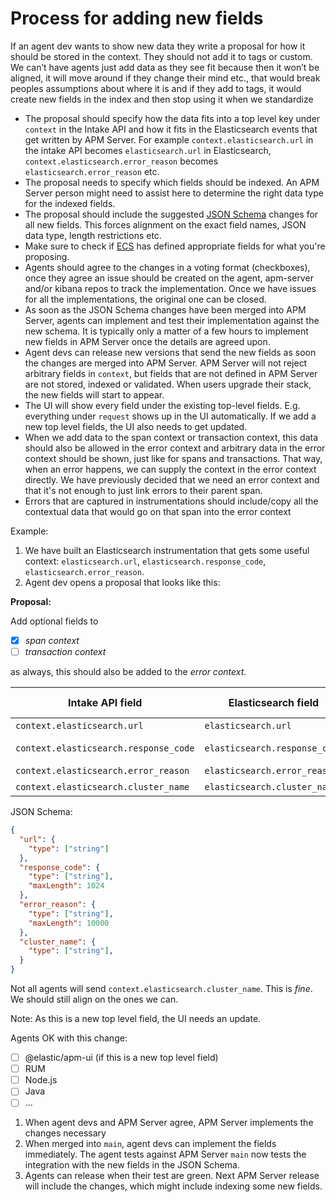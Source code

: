 # Process for adding new fields

If an agent dev wants to show new data they write a proposal for how it should be stored in the context.
They should not add it to tags or custom.
We can’t have agents just add data as they see fit because then it won’t be aligned,
it will move around if they change their mind etc.,
that would break peoples assumptions about where it is and if they add to tags,
it would create new fields in the index and then stop using it when we standardize

* The proposal should specify how the data fits into a top level key under `context` in the Intake API and how it fits in the Elasticsearch events that get written by APM Server.
For example `context.elasticsearch.url` in the intake API becomes `elasticsearch.url` in Elasticsearch, `context.elasticsearch.error_reason` becomes `elasticsearch.error_reason` etc.
* The proposal needs to specify which fields should be indexed.
An APM Server person might need to assist here to determine the right data type for the indexed fields.
* The proposal should include the suggested [JSON Schema](https://github.com/elastic/apm-server/tree/main/docs/spec/v2) changes for all new fields.
This forces alignment on the exact field names, JSON data type, length restrictions etc.
* Make sure to check if [ECS](https://github.com/elastic/ecs) has defined appropriate fields for what you're proposing.
* Agents should agree to the changes in a voting format (checkboxes),
once they agree an issue should be created on the agent,
apm-server and/or kibana repos to track the implementation.
Once we have issues for all the implementations, the original one can be closed.
* As soon as the JSON Schema changes have been merged into APM Server,
agents can implement and test their implementation against the new schema.
It is typically only a matter of a few hours to implement new fields in APM Server once the details are agreed upon.
* Agent devs can release new versions that send the new fields as soon the changes are merged into APM Server.
APM Server will not reject arbitrary fields in `context`, but fields that are not defined in APM Server are not stored, indexed or validated.
When users upgrade their stack, the new fields will start to appear.
* The UI will show every field under the existing top-level fields. E.g. everything under `request` shows up in the UI automatically. If we add a new top level fields, the UI also needs to get updated.
* When we add data to the span context or transaction context,
this data should also be allowed in the error context and arbitrary data in the error context should be shown, just like for spans and transactions.
That way, when an error happens, we can supply the context in the error context directly.
We have previously decided that we need an error context and that it's not enough to just link errors to their parent span.
* Errors that are captured in instrumentations should include/copy all the contextual data that would go on that span into the error context


Example:

1. We have built an Elasticsearch instrumentation that gets some useful context: `elasticsearch.url`, `elasticsearch.response_code`, `elasticsearch.error_reason`.
2. Agent dev opens a proposal that looks like this:

**Proposal:**

Add optional fields to
- [x] _span context_
- [ ] _transaction context_

as always, this should also be added to the _error context_.

| Intake API field | Elasticsearch field | Elasticsearch Type |
| -----------------|-------------------------|---------------------|
| `context.elasticsearch.url` | `elasticsearch.url` | not indexed |
| `context.elasticsearch.response_code` | `elasticsearch.response_code` | indexed as keyword |
| `context.elasticsearch.error_reason` | `elasticsearch.error_reason` | not indexed |
| `context.elasticsearch.cluster_name` | `elasticsearch.cluster_name` | not indexed |


JSON Schema:
```json
{
  "url": {
    "type": ["string"]
  },
  "response_code": {
    "type": ["string"],
    "maxLength": 1024
  },
  "error_reason": {
    "type": ["string"],
    "maxLength": 10000
  },
  "cluster_name": {
    "type": ["string"],
  }
}
```
Not all agents will send `context.elasticsearch.cluster_name`. This is _fine_. We should still align on the ones we can.

Note: As this is a new top level field, the UI needs an update.

Agents OK with this change:

- [ ] @elastic/apm-ui (if this is a new top level field)
- [ ] RUM
- [ ] Node.js
- [ ] Java
- [ ] ...

1. When agent devs and APM Server agree, APM Server implements the changes necessary
1. When merged into `main`, agent devs can implement the fields immediately.
The agent tests against APM Server `main` now tests the integration with the new fields in the JSON Schema.
1. Agents can release when their test are green. Next APM Server release will include the changes,
which might include indexing some new fields.
